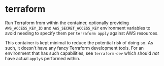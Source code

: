 # terraform

Run Terraform from within the container, optionally providing
`AWS_ACCESS_KEY_ID` and `AWS_SECRET_ACCESS_KEY` environment variables to avoid
needing to specify them per `terraform apply` against AWS resources.

This container is kept minimal to reduce the potential risk of doing so. As
such, it doesn't have any fancy Terraform development tools. For an environment
that has such capabilities, see `terraform-dev` which should _not_ have actual
`apply`s performed within.

